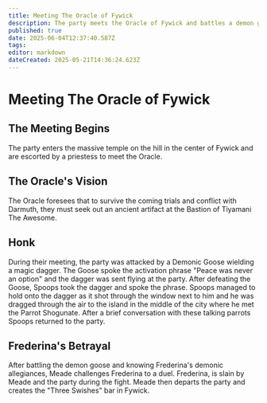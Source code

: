 ```yaml
---
title: Meeting The Oracle of Fywick
description: The party meets the Oracle of Fywick and battles a demon goose
published: true
date: 2025-06-04T12:37:40.587Z
tags: 
editor: markdown
dateCreated: 2025-05-21T14:36:24.623Z
---
```


# Meeting The Oracle of Fywick

## The Meeting Begins
The party enters the massive temple on the hill in the center of Fywick and are escorted by a priestess to meet the Oracle.


## The Oracle's Vision
The Oracle foresees that to survive the coming trials and conflict with Darmuth, they must seek out an ancient artifact at the Bastion of Tiyamani The Awesome. 

## Honk
During their meeting, the party was attacked by a Demonic Goose wielding a magic dagger. The Goose spoke the activation phrase "Peace was never an option" and the dagger was sent flying at the party. After defeating the Goose, Spoops took the dagger and spoke the phrase. Spoops managed to hold onto the dagger as it shot through the window next to him and he was dragged through the air to the island in the middle of the city where he met the Parrot Shogunate. After a brief conversation with these talking parrots Spoops returned to the party.


## Frederina's Betrayal
After battling the demon goose and knowing Frederina's demonic allegiances, Meade challenges Frederina to a duel. Frederina, is slain by Meade and the party during the fight. Meade then departs the party and creates the "Three Swishes" bar in Fywick.



